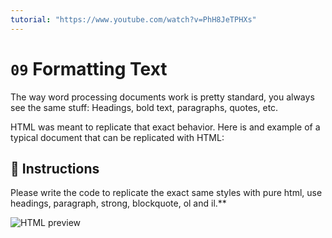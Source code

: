 ```yaml
---
tutorial: "https://www.youtube.com/watch?v=PhH8JeTPHXs"
---
```


# `09` Formatting Text

The way word processing documents work is pretty standard, you always see the same stuff: Headings, bold text, paragraphs, quotes, etc.

HTML was meant to replicate that exact behavior. Here is and example of a typical document that can be replicated with HTML:

## 📝 Instructions

Please write the code to replicate the exact same styles with pure html, use headings, paragraph, strong, blockquote, ol and il.**

![HTML preview](https://github.com/4GeeksAcademy/html-tutorial-exercises-course/blob/master/.learn/assets/09-formating-text.png?raw=true)
